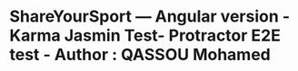 # ShareYourSport —  Angular version - Karma Jasmin Test- Protractor E2E test - Author : QASSOU Mohamed

